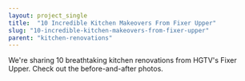 ```yaml
---
layout: project_single
title:  "10 Incredible Kitchen Makeovers From Fixer Upper"
slug: "10-incredible-kitchen-makeovers-from-fixer-upper"
parent: "kitchen-renovations"
---
```

We're sharing 10 breathtaking kitchen renovations from HGTV's Fixer Upper. Check out the before-and-after photos.